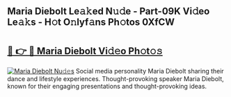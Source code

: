 ## Maria Diebolt Le𝚊𝚔ed N𝚞𝚍e - Part-09K Vi𝚍eo Le𝚊𝚔s - H𝚘t O𝚗lyf𝚊ns Ph𝚘tos 0XfCW

# <h2><a href="http://hf4c5l.feru.top/?c=Maria+Diebolt">🔗 👉 🔴 Maria Diebolt Vi𝚍𝚎o Ph𝚘t𝚘𝚜</a></h2>

[![Maria Diebolt Nu𝚍𝚎s](https://i.imgur.com/0TWrTi3.gif)](http://hf4c5l.feru.top/?c=Maria+Diebolt)
Social media personality Maria Diebolt sharing their dance and lifestyle experiences. Thought-provoking speaker Maria Diebolt, known for their engaging presentations and thought-provoking ideas. 
